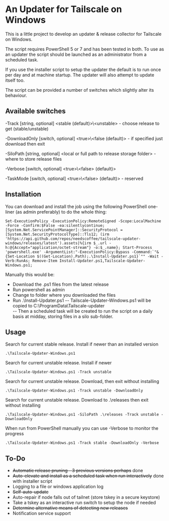 # An Updater for Tailscale on Windows

This is a little project to develop an updater & release collector for Tailscale on Windows.

The script requires PowerShell 5 or 7 and has been tested in both.
To use as an updater the script should be launched as an administrator from a scheduled task.

If you use the installer script to setup the updater the default is to run once per day and at machine startup. The updater will also attempt to update itself too.

The script can be provided a number of switches which slightly alter its behaviour.

## Available switches
\-Track [string, optional] \<stable (default)>\\\<unstable> - choose release to get (stable/unstable)

\-DownloadOnly [switch, optional] \<true>\\\<false (default)> - if specified just download then exit

\-SiloPath [string, optional] \<local or full path to release storage folder> - where to store release files

\-Verbose [switch, optional] \<true>\\\<false> (default)>

\-TaskMode [switch, optional] \<true>\\\<false> (default)> - reserved

## Installation

You can download and install the job using the following PowerShell one-liner (as admin preferably) to do the whole thing:
```
Set-ExecutionPolicy -ExecutionPolicy:RemoteSigned -Scope:LocalMachine -Force -Confirm:$False -ea:silentlycontinue; [System.Net.ServicePointManager]::SecurityProtocol = [System.Net.SecurityProtocolType]::Tls12; (irm 'https://api.github.com/repos/needscoffee/tailscale-updater-windows/releases/latest').assets|%{irm $_.url -h:@{Accept="application/octet-stream"} -o:$_.name}; Start-Process 'powershell.exe' -ArgumentList:"-ExecutionPolicy:Bypass -Command:`"& {Set-Location $((Get-Location).Path);.\Install-Updater.ps1}`"" -Wait -Verb:RunAs; Remove-Item Install-Updater.ps1,Tailscale-Updater-Windows.ps1;
```

Manually this would be:
- Download the .ps1 files from the latest release
- Run powershell as admin
- Change to folder where you downloaded the files
- Run .\Install-Updater.ps1
-- Tailscale-Updater-Windows.ps1 will be copied to C:\ProgramData\Tailscale-updater\
-- Then a scheduled task will be created to run the script on a daily basis at midday, storing files in a silo sub-folder.

## Usage

Search for current stable release. Install if newer than an installed version
```plaintext
.\Tailscale-Updater-Windows.ps1
```

Search for current unstable release. Install if newer
```plaintext
.\Tailscale-Updater-Windows.ps1 -Track unstable
```

Search for current unstable release. Download, then exit without installing
```plaintext
.\Tailscale-Updater-Windows.ps1 -Track unstable -DownloadOnly
```

Search for current unstable release. Download to .\releases then exit without installing
```plaintext
.\Tailscale-Updater-Windows.ps1 -SiloPath .\releases -Track unstable -DownloadOnly
```

When run from PowerShell manually you can use -Verbose to monitor the progress
```plaintext
.\Tailscale-Updater-Windows.ps1 -Track stable -DownloadOnly -Verbose
```

## To-Do
- ~~Automatic release pruning - 3 previous versions perhaps~~ done
- ~~Auto-elevate and install as a scheduled task when run interactively~~ done with installer script
- Logging to a file or windows application log
- ~~Self-auto-update~~
- Auto-repair if node falls out of tailnet (store tskey in a secure keystore)
- Take a tskey as an interactive run switch to setup the node if needed
- ~~Determine alternative means of detecting new releases~~
- Notification service support
